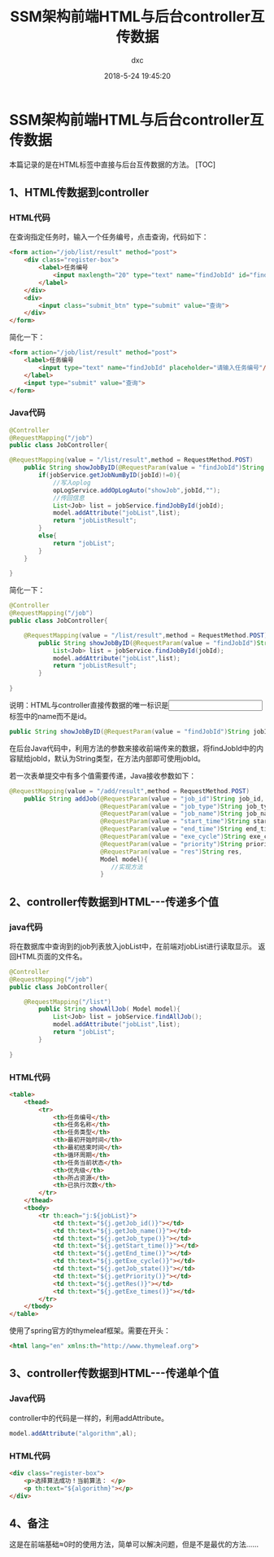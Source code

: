 ﻿---
layout:     post
title:      "SSM架构前端HTML与后台controller互传数据"
date:       2018-5-24 19:45:20
author:     "dxc"
header-img: "img/home-bg-o.jpg"
tags:
    - SSM
    - 前端
---
# SSM架构前端HTML与后台controller互传数据 #

本篇记录的是在HTML标签中直接与后台互传数据的方法。
[TOC]
## 1、HTML传数据到controller ##
### HTML代码 ###
在查询指定任务时，输入一个任务编号，点击查询，代码如下：
```html
<form action="/job/list/result" method="post">
    <div class="register-box">
        <label>任务编号
            <input maxlength="20" type="text" name="findJobId" id="findJobId" placeholder="请输入任务编号"/>
        </label>
    </div>
    <div>
        <input class="submit_btn" type="submit" value="查询">
    </div>
</form>
```
简化一下：
```html
<form action="/job/list/result" method="post">
    <label>任务编号
        <input type="text" name="findJobId" placeholder="请输入任务编号"/>
    </label>
    <input type="submit" value="查询">
</form>
```

### Java代码 ###
```Java
@Controller
@RequestMapping("/job")
public class JobController{

@RequestMapping(value = "/list/result",method = RequestMethod.POST)
    public String showJobByID(@RequestParam(value = "findJobId")String jobId,Model model){
        if(jobService.getJobNumByID(jobId)!=0){
            //写入oplog
            opLogService.addOpLogAuto("showJob",jobId,"");
            //传回信息
            List<Job> list = jobService.findJobById(jobId);
            model.addAttribute("jobList",list);
            return "jobListResult";
        }
        else{
            return "jobList";
        }
    }
    
}
```

简化一下：
```Java
@Controller
@RequestMapping("/job")
public class JobController{

    @RequestMapping(value = "/list/result",method = RequestMethod.POST)
        public String showJobByID(@RequestParam(value = "findJobId")String jobId,Model model){
            List<Job> list = jobService.findJobById(jobId);
            model.addAttribute("jobList",list);
            return "jobListResult";
        }
    
}
```
说明：HTML与controller直接传数据的唯一标识是<input>标签中的name而不是id。
```Java
public String showJobByID(@RequestParam(value = "findJobId")String jobId,Model model)
```
在后台Java代码中，利用方法的参数来接收前端传来的数据，将findJobId中的内容赋给jobId，默认为String类型，在方法内部即可使用jobId。


若一次表单提交中有多个值需要传递，Java接收参数如下：
```java
@RequestMapping(value = "/add/result",method = RequestMethod.POST)
    public String addJob(@RequestParam(value = "job_id")String job_id,
                         @RequestParam(value = "job_type")String job_type,
                         @RequestParam(value = "job_name")String job_name,
                         @RequestParam(value = "start_time")String start_time,
                         @RequestParam(value = "end_time")String end_time,
                         @RequestParam(value = "exe_cycle")String exe_cycle,
                         @RequestParam(value = "priority")String priority,
                         @RequestParam(value = "res")String res,
                         Model model){
                            //实现方法
                         }
```


## 2、controller传数据到HTML---传递多个值 ##
### java代码 ###
将在数据库中查询到的job列表放入jobList中，在前端对jobList进行读取显示。
返回HTML页面的文件名。
```java
@Controller
@RequestMapping("/job")
public class JobController{

    @RequestMapping("/list")
        public String showAllJob( Model model){
            List<Job> list = jobService.findAllJob();
            model.addAttribute("jobList",list);
            return "jobList";
        }
        
}
```
### HTML代码 ###
```html
<table>
    <thead>
        <tr>
            <th>任务编号</th>
            <th>任务名称</th>
            <th>任务类型</th>
            <th>最初开始时间</th>
            <th>最初结束时间</th>
            <th>循环周期</th>
            <th>任务当前状态</th>
            <th>优先级</th>
            <th>所占资源</th>
            <th>已执行次数</th>
        </tr>
    </thead>
    <tbody>
        <tr th:each="j:${jobList}">
            <td th:text="${j.getJob_id()}"></td>
            <td th:text="${j.getJob_name()}"></td>
            <td th:text="${j.getJob_type()}"></td>
            <td th:text="${j.getStart_time()}"></td>
            <td th:text="${j.getEnd_time()}"></td>
            <td th:text="${j.getExe_cycle()}"></td>
            <td th:text="${j.getJob_state()}"></td>
            <td th:text="${j.getPriority()}"></td>
            <td th:text="${j.getRes()}"></td>
            <td th:text="${j.getExe_times()}"></td>
        </tr>
    </tbody>
</table>
```
使用了spring官方的thymeleaf框架。需要在开头：
```html
<html lang="en" xmlns:th="http://www.thymeleaf.org">
```
## 3、controller传数据到HTML---传递单个值 ##
### Java代码 ###
controller中的代码是一样的，利用addAttribute。
```java
model.addAttribute("algorithm",al);
```
### HTML代码 ###
```html
<div class="register-box">
    <p>选择算法成功！当前算法： </p>
    <p th:text="${algorithm}"></p>
</div>
```
## 4、备注 ##
这是在前端基础≈0时的使用方法，简单可以解决问题，但是不是最优的方法……